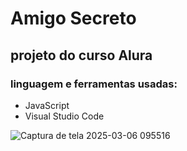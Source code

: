 # Amigo Secreto
## projeto do curso Alura 
### linguagem e ferramentas usadas:
* JavaScript
* Visual Studio Code

![Captura de tela 2025-03-06 095516](https://github.com/user-attachments/assets/37914875-cd43-4a0e-822c-eac237af5ca1)
